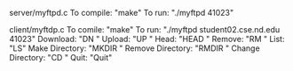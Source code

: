 server/myftpd.c
To compile: "make"
To run: "./myftpd 41023"

client/myftdp.c
To comile: "make"
To run: "./myftpd student02.cse.nd.edu 41023"
Download: "DN <filename>"
Upload: "UP <filename>"
Head: "HEAD <filename>"
Remove: "RM <filename>"
List: "LS"
Make Directory: "MKDIR <dirname>"
Remove Directory: "RMDIR <dirname>"
Change Directory: "CD <change path>"
Quit: "Quit"